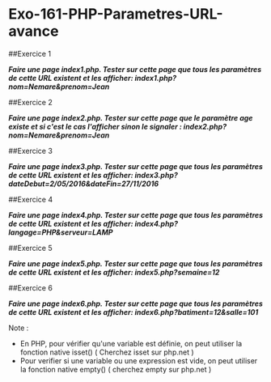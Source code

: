 # Exo-161-PHP-Parametres-URL-avance

##Exercice 1 

***Faire une page index1.php. Tester sur cette page que tous les paramètres de cette URL existent et les afficher: index1.php?nom=Nemare&prenom=Jean***


##Exercice 2 

***Faire une page index2.php. Tester sur cette page que le paramètre age existe et si c'est le cas l'afficher sinon le signaler : index2.php?nom=Nemare&prenom=Jean***


##Exercice 3 

***Faire une page index3.php. Tester sur cette page que tous les paramètres de cette URL existent et les afficher: index3.php?dateDebut=2/05/2016&dateFin=27/11/2016***


##Exercice 4 

***Faire une page index4.php. Tester sur cette page que tous les paramètres de cette URL existent et les afficher: index4.php?langage=PHP&serveur=LAMP***


##Exercice 5 

***Faire une page index5.php. Tester sur cette page que tous les paramètres de cette URL existent et les afficher: index5.php?semaine=12***


##Exercice 6 

***Faire une page index6.php. Tester sur cette page que tous les paramètres de cette URL existent et les afficher: index6.php?batiment=12&salle=101***


Note :

-  En PHP, pour vérifier qu'une variable est définie, on peut utiliser la fonction native isset()
   ( Cherchez isset sur php.net )
- Pour verifier si une variable ou une expression est vide, on peut utiliser la fonction native empty()
  ( cherchez empty sur php.net )
